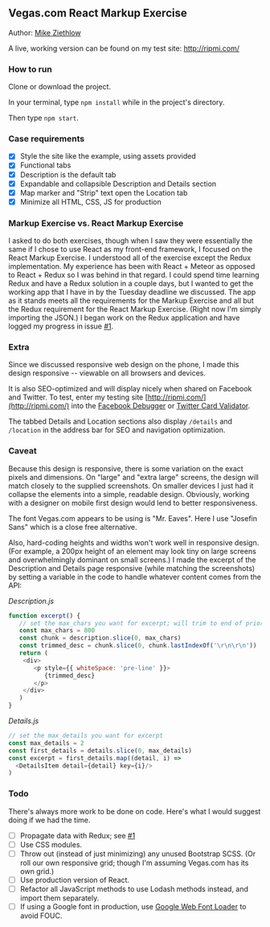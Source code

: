 ## Vegas.com React Markup Exercise

Author: [Mike Ziethlow](http://mikeziethlow.com/)

A live, working version can be found on my test site: http://ripmi.com/

### How to run

Clone or download the project.

In your terminal, type `npm install` while in the project's directory. 

Then type `npm start`.

### Case requirements

- [x] Style the site like the example, using assets provided
- [x] Functional tabs
- [x] Description is the default tab
- [x] Expandable and collapsible Description and Details section
- [x] Map marker and "Strip" text open the Location tab
- [x] Minimize all HTML, CSS, JS for production

### Markup Exercise vs. React Markup Exercise

I asked to do both exercises, though when I saw they were essentially the same if I chose to use React as my front-end framework, I focused on the React Markup Exercise. I understood all of the exercise except the Redux implementation. My experience has been with React + Meteor as opposed to React + Redux so I was behind in that regard. I could spend time learning Redux and have a Redux solution in a couple days, but I wanted to get the working app that I have in by the Tuesday deadline we discussed. The app as it stands meets all the requirements for the Markup Exercise and all but the Redux requirement for the React Markup Exercise. (Right now I'm simply importing the JSON.) I began work on the Redux application and have logged my progress in issue [#1](https://github.com/149203/vegas_com_react_challenge/issues/1).

### Extra

Since we discussed responsive web design on the phone, I made this design responsive -- viewable on all browsers and devices.

It is also SEO-optimized and will display nicely when shared on Facebook and Twitter. To test, enter my testing site [http://ripmi.com/](http://ripmi.com/) into the [Facebook Debugger](https://developers.facebook.com/tools/debug/sharing/) or [Twitter Card Validator](https://cards-dev.twitter.com/validator).

The tabbed Details and Location sections also display `/details` and `/location` in the address bar for SEO and navigation optimization.

### Caveat

Because this design is responsive, there is some variation on the exact pixels and dimensions. On "large" and "extra large" screens, the design will match closely to the supplied screenshots. On smaller devices I just had it collapse the elements into a simple, readable design. Obviously, working with a designer on mobile first design would lend to better responsiveness.

The font Vegas.com appears to be using is "Mr. Eaves". Here I use "Josefin Sans" which is a close free alternative.

Also, hard-coding heights and widths won't work well in responsive design. (For example, a 200px height of an element may look tiny on large screens and overwhelmingly dominant on small screens.) I made the excerpt of the Description and Details page responsive (while matching the screenshots) by setting a variable in the code to handle whatever content comes from the API:

_Description.js_
```javascript
function excerpt() {
   // set the max_chars you want for excerpt; will trim to end of prior paragraph
   const max_chars = 800
   const chunk = description.slice(0, max_chars)
   const trimmed_desc = chunk.slice(0, chunk.lastIndexOf('\r\n\r\n'))
   return (
    <div>
       <p style={{ whiteSpace: 'pre-line' }}>
          {trimmed_desc}
       </p>
    </div>
   )
}
```

_Details.js_
```javascript
// set the max_details you want for excerpt
const max_details = 2
const first_details = details.slice(0, max_details)
const excerpt = first_details.map((detail, i) =>
  <DetailsItem detail={detail} key={i}/>
)
```

### Todo

There's always more work to be done on code. Here's what I would suggest doing if we had the time.


- [ ] Propagate data with Redux; see [#1](https://github.com/149203/vegas_com_react_challenge/issues/1)
- [ ] Use CSS modules.
- [ ] Throw out (instead of just minimizing) any unused Bootstrap SCSS. (Or roll our own responsive grid; though I'm assuming Vegas.com has its own grid.)
- [ ] Use production version of React.
- [ ] Refactor all JavaScript methods to use Lodash methods instead, and import them separately.
- [ ] If using a Google font in production, use [Google Web Font Loader](https://github.com/typekit/webfontloader) to avoid FOUC.
